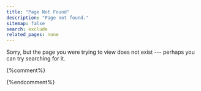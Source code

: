 ```yaml
---
title: "Page Not Found"
description: "Page not found."
sitemap: false
search: exclude
related_pages: none
---  
```


Sorry, but the page you were trying to view does not exist --- perhaps you can try searching for it.

{%comment%}
<script type="text/javascript">
  var GOOG_FIXURL_LANG = 'en';
  var GOOG_FIXURL_SITE = '{{ site.url }}'
</script>
<script type="text/javascript"
  src="http://linkhelp.clients.google.com/tbproxy/lh/wm/fixurl.js">
</script>
{%endcomment%}